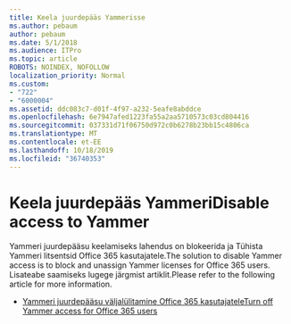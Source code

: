 ```yaml
---
title: Keela juurdepääs Yammerisse
ms.author: pebaum
author: pebaum
ms.date: 5/1/2018
ms.audience: ITPro
ms.topic: article
ROBOTS: NOINDEX, NOFOLLOW
localization_priority: Normal
ms.custom:
- "722"
- "6000004"
ms.assetid: ddc083c7-d01f-4f97-a232-5eafe8abddce
ms.openlocfilehash: 6e7947afed1223fa55a2aa5710573c03cd804416
ms.sourcegitcommit: 037331d71f06750d972c0b6278b23bb15c4806ca
ms.translationtype: MT
ms.contentlocale: et-EE
ms.lasthandoff: 10/18/2019
ms.locfileid: "36740353"
---
```

# <a name="disable-access-to-yammer"></a><span data-ttu-id="d4f19-102">Keela juurdepääs Yammeri</span><span class="sxs-lookup"><span data-stu-id="d4f19-102">Disable access to Yammer</span></span>

<span data-ttu-id="d4f19-103">Yammeri juurdepääsu keelamiseks lahendus on blokeerida ja Tühista Yammeri litsentsid Office 365 kasutajatele.</span><span class="sxs-lookup"><span data-stu-id="d4f19-103">The solution to disable Yammer access is to block and unassign Yammer licenses for Office 365 users.</span></span> <span data-ttu-id="d4f19-104">Lisateabe saamiseks lugege järgmist artiklit.</span><span class="sxs-lookup"><span data-stu-id="d4f19-104">Please refer to the following article for more information.</span></span>
  
- [<span data-ttu-id="d4f19-105">Yammeri juurdepääsu väljalülitamine Office 365 kasutajatele</span><span class="sxs-lookup"><span data-stu-id="d4f19-105">Turn off Yammer access for Office 365 users</span></span>](https://docs.microsoft.com/yammer/manage-yammer-users/turn-off-user-access)
